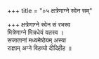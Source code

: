 +++
title = "०५ क्षत्रेणाग्ने स्वेन सम्"

+++
क्षत्रेणाग्ने स्वेन सं रभस्व  
मित्रेणाग्ने मित्रधेयं यतस्व ।  
सजातानां मध्यमेष्ठेयम् अस्या  
राज्ञाम् अग्ने विहव्यो दीदिहीह ॥